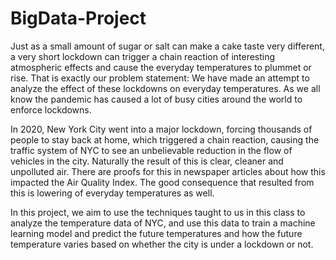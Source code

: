 # BigData-Project
Just as a small amount of sugar or salt can make a cake taste very different, a very short lockdown can trigger a chain reaction of interesting atmospheric effects and cause the everyday temperatures to plummet or rise. That is exactly our problem statement: We have made an attempt to analyze the effect of these lockdowns on everyday temperatures.
As we all know the pandemic has caused a lot of busy cities around the world to enforce lockdowns. 

In 2020, New York City went into a major lockdown, forcing thousands of people to stay back at home, which triggered a chain reaction, causing the traffic system of NYC to see an unbelievable reduction in the flow of vehicles in the city. Naturally the result of this is clear, cleaner and unpolluted air. There are proofs for this in newspaper articles about how this impacted the Air Quality Index. The good consequence that resulted from this is lowering of everyday temperatures as well. 

In this project, we aim to use the techniques taught to us in this class to analyze the temperature data of NYC, and use this data to train a machine learning model and predict the future temperatures and how the future temperature varies based on whether the city is under a lockdown or not.

